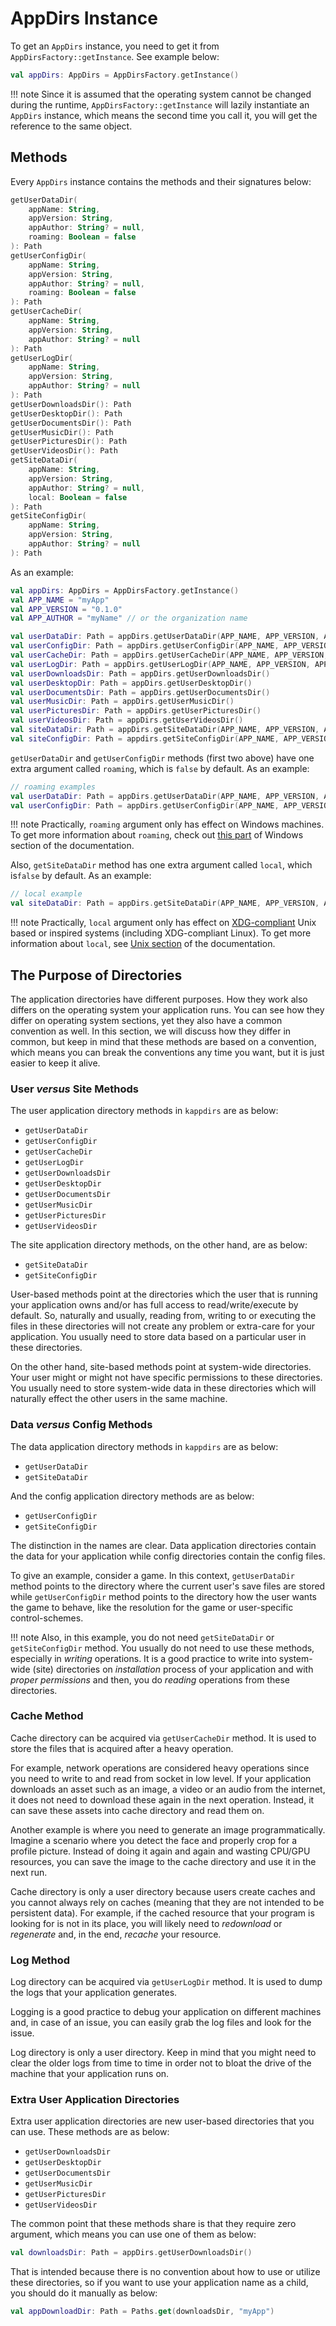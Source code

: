 # AppDirs Instance

To get an `AppDirs` instance, you need to get it from
`AppDirsFactory::getInstance`. See example below:

```kotlin
val appDirs: AppDirs = AppDirsFactory.getInstance()
```

!!! note
    Since it is assumed that the operating system cannot be changed during
    the runtime, `AppDirsFactory::getInstance` will lazily instantiate an
    `AppDirs` instance, which means the second time you call it, you will
    get the reference to the same object.

## Methods

Every `AppDirs` instance contains the methods and their signatures below:
 
```kotlin
getUserDataDir(
    appName: String,
    appVersion: String,
    appAuthor: String? = null,
    roaming: Boolean = false
): Path
getUserConfigDir(
    appName: String,
    appVersion: String,
    appAuthor: String? = null,
    roaming: Boolean = false
): Path
getUserCacheDir(
    appName: String,
    appVersion: String,
    appAuthor: String? = null
): Path
getUserLogDir(
    appName: String,
    appVersion: String,
    appAuthor: String? = null
): Path
getUserDownloadsDir(): Path
getUserDesktopDir(): Path
getUserDocumentsDir(): Path
getUserMusicDir(): Path
getUserPicturesDir(): Path
getUserVideosDir(): Path
getSiteDataDir(
    appName: String, 
    appVersion: String, 
    appAuthor: String? = null, 
    local: Boolean = false
): Path
getSiteConfigDir(
    appName: String, 
    appVersion: String, 
    appAuthor: String? = null
): Path
```

As an example:

```kotlin
val appDirs: AppDirs = AppDirsFactory.getInstance()
val APP_NAME = "myApp"
val APP_VERSION = "0.1.0"
val APP_AUTHOR = "myName" // or the organization name

val userDataDir: Path = appDirs.getUserDataDir(APP_NAME, APP_VERSION, APP_AUTHOR)
val userConfigDir: Path = appDirs.getUserConfigDir(APP_NAME, APP_VERSION, APP_AUTHOR)
val userCacheDir: Path = appDirs.getUserCacheDir(APP_NAME, APP_VERSION, APP_AUTHOR)
val userLogDir: Path = appDirs.getUserLogDir(APP_NAME, APP_VERSION, APP_AUTHOR)
val userDownloadsDir: Path = appDirs.getUserDownloadsDir()
val userDesktopDir: Path = appDirs.getUserDesktopDir()
val userDocumentsDir: Path = appDirs.getUserDocumentsDir()
val userMusicDir: Path = appDirs.getUserMusicDir()
val userPicturesDir: Path = appDirs.getUserPicturesDir()
val userVideosDir: Path = appDirs.getUserVideosDir()
val siteDataDir: Path = appDirs.getSiteDataDir(APP_NAME, APP_VERSION, APP_AUTHOR)
val siteConfigDir: Path = appdirs.getSiteConfigDir(APP_NAME, APP_VERSION, APP_AUTHOR)
```

`getUserDataDir` and `getUserConfigDir` methods (first two above) have one
extra argument called `roaming`, which is `false` by default. As an example:

```kotlin
// roaming examples
val userDataDir: Path = appDirs.getUserDataDir(APP_NAME, APP_VERSION, APP_AUTHOR, roaming = true)
val userConfigDir: Path = appDirs.getUserConfigDir(APP_NAME, APP_VERSION, APP_AUTHOR, roaming = true)
```

!!! note
    Practically, `roaming` argument only has effect on Windows machines.
    To get more information about `roaming`, check out [this part](windows-system.md#what-is-roaming)
    of Windows section of the documentation.

Also, `getSiteDataDir` method has one extra argument called `local`, which
is`false` by default. As an example:

```kotlin
// local example
val siteDataDir: Path = appDirs.getSiteDataDir(APP_NAME, APP_VERSION, APP_AUTHOR, local = true)
```

!!! note
    Practically, `local` argument only has effect on [XDG-compliant](http://standards.freedesktop.org/basedir-spec/basedir-spec-latest.html)
    Unix based or inspired systems (including XDG-compliant Linux). To get
    more information about `local`, see [Unix section](unix-system.md) of
    the documentation.

## The Purpose of Directories

The application directories have different purposes. How they work also
differs on the operating system your application runs. You can see how they
differ on operating system sections, yet they also have a common convention
as well. In this section, we will discuss how they differ in common, but
keep in mind that these methods are based on a convention, which means you
can break the conventions any time you want, but it is just easier to keep
it alive.

### User <em>versus</em> Site Methods

The user application directory methods in `kappdirs` are as below:

 - `getUserDataDir`
 - `getUserConfigDir`
 - `getUserCacheDir`
 - `getUserLogDir`
 - `getUserDownloadsDir`
 - `getUserDesktopDir`
 - `getUserDocumentsDir`
 - `getUserMusicDir`
 - `getUserPicturesDir`
 - `getUserVideosDir`

The site application directory methods, on the other hand, are as below:

 - `getSiteDataDir`
 - `getSiteConfigDir`

User-based methods point at the directories which the user that is running
your application owns and/or has full access to read/write/execute by
default. So, naturally and usually, reading from, writing to or executing
the files in these directories will not create any problem or extra-care
for your application. You usually need to store data based on a particular
user in these directories.

On the other hand, site-based methods point at system-wide directories.
Your user might or might not have specific permissions to these directories.
You usually need to store system-wide data in these directories which will
naturally effect the other users in the same machine.

### Data <em>versus</em> Config Methods

The data application directory methods in `kappdirs` are as below:

 - `getUserDataDir`
 - `getSiteDataDir`

And the config application directory methods are as below:

 - `getUserConfigDir`
 - `getSiteConfigDir`

The distinction in the names are clear. Data application directories contain
the data for your application while config directories contain the config
files.

To give an example, consider a game. In this context, `getUserDataDir`
method points to the directory where the current user's save files are
stored while `getUserConfigDir` method points to the directory how the user
wants the game to behave, like the resolution for the game or user-specific
control-schemes.

!!! note
    Also, in this example, you do not need `getSiteDataDir` or
    `getSiteConfigDir` method. You usually do not need to use these methods,
    especially in *writing* operations. It is a good practice to write into
    system-wide (site) directories on *installation* process of your
    application and with *proper permissions* and then, you do *reading*
    operations from these directories.

### Cache Method

Cache directory can be acquired via `getUserCacheDir` method. It is used to
store the files that is acquired after a heavy operation.

For example, network operations are considered heavy operations since you
need to write to and read from socket in low level. If your application
downloads an asset such as an image, a video or an audio from the internet,
it does not need to download these again in the next operation. Instead, it
can save these assets into cache directory and read them on.

Another example is where you need to generate an image programmatically.
Imagine a scenario where you detect the face and properly crop for a
profile picture. Instead of doing it again and again and wasting CPU/GPU
resources, you can save the image to the cache directory and use it in the
next run.

Cache directory is only a user directory because users create caches and
you cannot always rely on caches (meaning that they are not intended to be
persistent data). For example, if the cached resource that your program is
looking for is not in its place, you will likely need to *redownload* or
*regenerate* and, in the end, *recache* your resource.

### Log Method

Log directory can be acquired via `getUserLogDir` method. It is used to
dump the logs that your application generates.

Logging is a good practice to debug your application on different machines
and, in case of an issue, you can easily grab the log files and look for
the issue.

Log directory is only a user directory. Keep in mind that you might need to
clear the older logs from time to time in order not to bloat the drive of
the machine that your application runs on.

### Extra User Application Directories

Extra user application directories are new user-based directories that you
can use. These methods are as below:

 - `getUserDownloadsDir`
 - `getUserDesktopDir`
 - `getUserDocumentsDir`
 - `getUserMusicDir`
 - `getUserPicturesDir`
 - `getUserVideosDir`
 
The common point that these methods share is that they require zero
argument, which means you can use one of them as below:

```kotlin
val downloadsDir: Path = appDirs.getUserDownloadsDir()
```

That is intended because there is no convention about how to use or utilize
these directories, so if you want to use your application name as a child,
you should do it manually as below:

```kotlin
val appDownloadDir: Path = Paths.get(downloadsDir, "myApp")
```